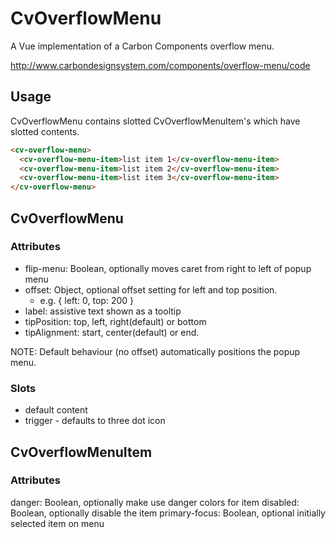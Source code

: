 # CvOverflowMenu

A Vue implementation of a Carbon Components overflow menu.

http://www.carbondesignsystem.com/components/overflow-menu/code

## Usage

CvOverflowMenu contains slotted CvOverflowMenuItem's which have slotted contents.

```html
<cv-overflow-menu>
  <cv-overflow-menu-item>list item 1</cv-overflow-menu-item>
  <cv-overflow-menu-item>list item 2</cv-overflow-menu-item>
  <cv-overflow-menu-item>list item 3</cv-overflow-menu-item>
</cv-overflow-menu>
```

## CvOverflowMenu

### Attributes

- flip-menu: Boolean, optionally moves caret from right to left of popup menu
- offset: Object, optional offset setting for left and top position.
  - e.g. { left: 0, top: 200 }
- label: assistive text shown as a tooltip
- tipPosition: top, left, right(default) or bottom
- tipAlignment: start, center(default) or end.

NOTE: Default behaviour (no offset) automatically positions the popup menu.

### Slots

- default content
- trigger - defaults to three dot icon

## CvOverflowMenuItem

### Attributes

danger: Boolean, optionally make use danger colors for item
disabled: Boolean, optionally disable the item
primary-focus: Boolean, optional initially selected item on menu
